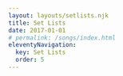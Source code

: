 ```yaml
---
layout: layouts/setlists.njk
title: Set Lists
date: 2017-01-01
# permalink: /songs/index.html
eleventyNavigation:
  key: Set Lists
  order: 5
---
```

